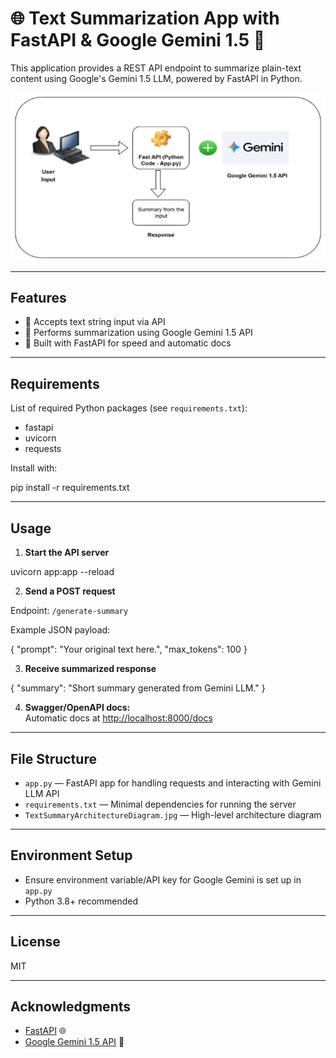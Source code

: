 # 🌐 Text Summarization App with FastAPI & Google Gemini 1.5 🚀

This application provides a REST API endpoint to summarize plain-text content using Google's Gemini 1.5 LLM, powered by FastAPI in Python.

![Text Summarization Architecture](TextSummaryArchitectureDiagram.jpg)

---

## Features

- 📝 Accepts text string input via API
- 🤖 Performs summarization using Google Gemini 1.5 API
- 🚀 Built with FastAPI for speed and automatic docs

---

## Requirements

List of required Python packages (see `requirements.txt`):

- fastapi
- uvicorn
- requests

Install with:

pip install -r requirements.txt


---

## Usage

1. **Start the API server**

uvicorn app:app --reload


2. **Send a POST request**

Endpoint: `/generate-summary`

Example JSON payload:

{
"prompt": "Your original text here.",
"max_tokens": 100
}


3. **Receive summarized response**

{
"summary": "Short summary generated from Gemini LLM."
}

4. **Swagger/OpenAPI docs:**  
Automatic docs at [http://localhost:8000/docs](http://localhost:8000/docs)

---

## File Structure

- `app.py` — FastAPI app for handling requests and interacting with Gemini LLM API
- `requirements.txt` — Minimal dependencies for running the server
- `TextSummaryArchitectureDiagram.jpg` — High-level architecture diagram

---

## Environment Setup

- Ensure environment variable/API key for Google Gemini is set up in `app.py`
- Python 3.8+ recommended

---

## License

MIT

---

## Acknowledgments

- [FastAPI](https://fastapi.tiangolo.com/) 🌐
- [Google Gemini 1.5 API](https://ai.google.dev/) 🤖
